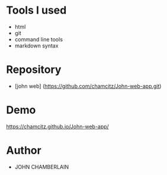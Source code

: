 # Tools I used

- html
- git
- command line tools
- markdown syntax

# Repository

- [john web] (https://github.com/chamcitz/John-web-app.git)

# Demo

https://chamcitz.github.io/John-web-app/

# Author

- JOHN CHAMBERLAIN
